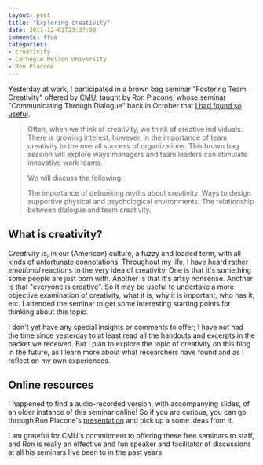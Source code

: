 ```yaml
---
layout: post
title: "Exploring creativity"
date: 2011-12-02T23:37:00
comments: true
categories:
- creativity
- Carnegie Mellon University
- Ron Placone
---
```

Yesterday at work, I participated in a brown bag seminar "Fostering Team Creativity" offered by [CMU](http://www.cmu.edu/hr/learning/), taught by Ron Placone, whose seminar "Communicating Through Dialogue" back in October that [I had found so useful](/blog/2011/10/11/communicating-through-dialogue/).

<blockquote>
Often, when we think of creativity, we think of creative individuals.
There is growing interest, however, in the importance of team creativity
to the overall success of organizations. This brown bag session will
explore ways managers and team leaders can stimulate innovative work
teams.

We will discuss the following:

The importance of debunking myths about creativity.
Ways to design supportive physical and psychological environments.
The relationship between dialogue and team creativity.
</blockquote>

## What is creativity?

*Creativity* is, in our (American) culture, a fuzzy and loaded term, with all kinds of unfortunate connotations. Throughout my life, I have heard rather *emotional* reactions to the very idea of creativity. One is that it's something some people are just born with. Another is that it's artsy nonsense. Another is that "everyone is creative". So it may be useful to undertake a more objective examination of creativity, what it is, why it is important, who has it, etc. I attended the seminar to get some interesting starting points for thinking about this topic.

I don't yet have any special insights or comments to offer; I have not had the time since yesterday to at least read all the handouts and excerpts in the packet we received. But I plan to explore the topic of creativity on this blog in the future, as I learn more about what researchers have found and as I reflect on my own experiences.

## Online resources

I happened to find a audio-recorded version, with accompanying slides, of an older instance of this seminar online! So if you are curious, you can go through Ron Placone's [presentation](http://www.cmu.edu/hr/learning/ld_online_assets/rp_fosteringcreativity/fostering_team_creativity.htm) and pick up a some ideas from it.

I am grateful for CMU's commitment to offering these free seminars to staff, and Ron is really an effective and fun speaker and facilitator of discussions at all his seminars I've been to in the past years.

